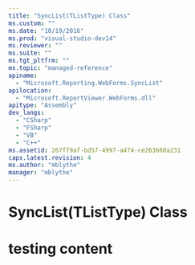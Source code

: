 ```yaml
---
title: "SyncList(TListType) Class"
ms.custom: ""
ms.date: "10/19/2016"
ms.prod: "visual-studio-dev14"
ms.reviewer: ""
ms.suite: ""
ms.tgt_pltfrm: ""
ms.topic: "managed-reference"
apiname: 
  - "Microsoft.Reporting.WebForms.SyncList"
apilocation: 
  - "Microsoft.ReportViewer.WebForms.dll"
apitype: "Assembly"
dev_langs: 
  - "CSharp"
  - "FSharp"
  - "VB"
  - "C++"
ms.assetid: 267ff9af-bd57-4997-a474-ce263660a231
caps.latest.revision: 4
ms.author: "mblythe"
manager: "mblythe"
---
```

# SyncList(TListType) Class
# testing content